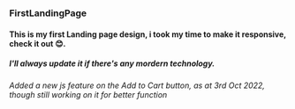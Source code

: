 ### FirstLandingPage
#### This is my first Landing page design, i took my time to make it responsive, check it out 😊.
##### I'll always update it if there's any mordern technology.
###### Added a new js feature on the Add to Cart button, as at 3rd Oct 2022, though still working on it for better function
